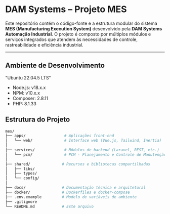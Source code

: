 # DAM Systems – Projeto MES

Este repositório contém o código-fonte e a estrutura modular do sistema **MES (Manufacturing Execution System)** desenvolvido pela **DAM Systems Automação Industrial**. O projeto é composto por múltiplos módulos e serviços integrados que atendem às necessidades de controle, rastreabilidade e eficiência industrial.

---
## Ambiente de Desenvolvimento
"Ubuntu 22.04.5 LTS"

- Node.js: v18.x.x  
- NPM: v10.x.x
- Composer: 2.8.11
- PHP: 8.1.33

## Estrutura do Projeto

```bash
mes/
├── apps/                 # Aplicações front-end
│   └── web/              # Interface web (Vue.js, Tailwind, Inertia)
│
├── services/             # Módulos de backend (Laravel, REST, etc.)
│   └── pcm/              # PCM - Planejamento e Controle de Manutenção
│
├── shared/              # Recursos e bibliotecas compartilhadas
│   ├── libs/
│   ├── types/
│   └── config/
│
├── docs/                # Documentação técnica e arquitetural
├── docker/              # Dockerfiles e docker-compose
├── .env.example         # Modelo de variáveis de ambiente
├── .gitignore
└── README.md            # Este arquivo
